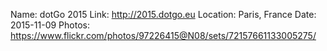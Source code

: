 Name: dotGo 2015
Link: http://2015.dotgo.eu
Location: Paris, France
Date: 2015-11-09
Photos: https://www.flickr.com/photos/97226415@N08/sets/72157661133005275/